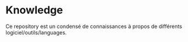 # Knowledge

Ce repository est un condensé de connaissances à propos de différents logiciel/outils/languages.